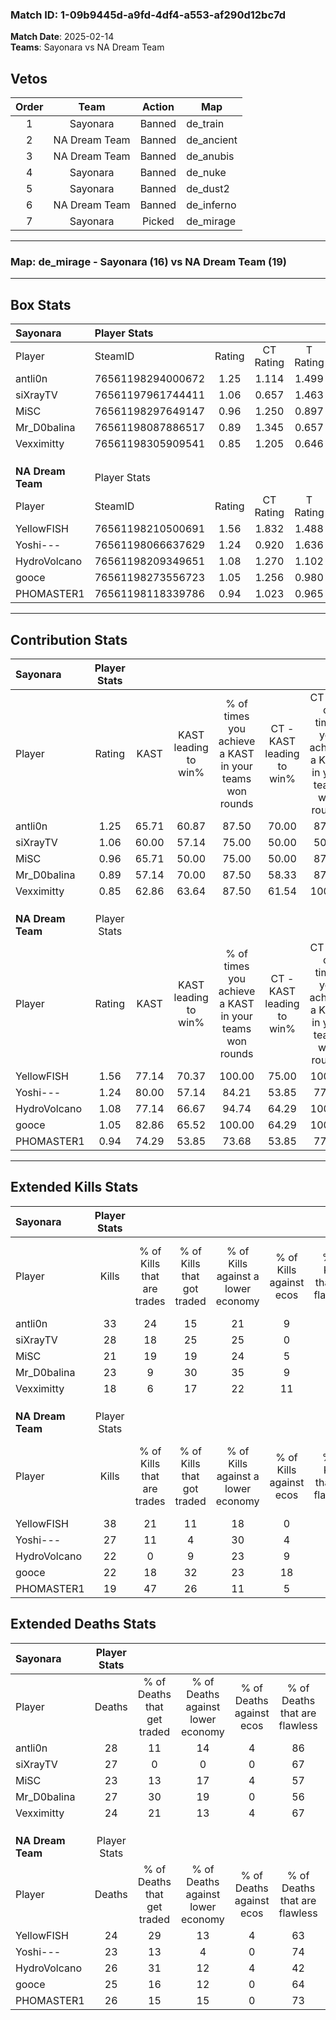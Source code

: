 ### Match ID: 1-09b9445d-a9fd-4df4-a553-af290d12bc7d  
**Match Date**: 2025-02-14  
**Teams**: Sayonara vs NA Dream Team  

## Vetos  

| Order | Team | Action | Map |
| :---: | :--: | :----: | --- |
| 1 | Sayonara | Banned | de_train |
| 2 | NA Dream Team | Banned | de_ancient |
| 3 | NA Dream Team | Banned | de_anubis |
| 4 | Sayonara | Banned | de_nuke |
| 5 | Sayonara | Banned | de_dust2 |
| 6 | NA Dream Team | Banned | de_inferno |
| 7 | Sayonara | Picked | de_mirage |

---  

### **Map**: de_mirage - Sayonara (16) vs NA Dream Team (19)  
---  

## Box Stats  

| **Sayonara**      | Player Stats      |        |           |          |       |       |       |         |        |      |     |
| :- | :- | :-: | :-: | :-: | :-: | :-: | :-: | :-: | :-: | :-: | :-: |
| Player            | SteamID           | Rating | CT Rating | T Rating | KAST  |  ADR  | Kills | Assists | Deaths | K/D  | HS% |
| antli0n           | 76561198294000672 |  1.25  |   1.114   |  1.499   | 65.71 | 96.7  |  33   |    4    |   28   | 1.18 | 36  |
| siXrayTV          | 76561197961744411 |  1.06  |   0.657   |  1.463   | 60.00 | 85.2  |  28   |    4    |   27   | 1.04 | 39  |
| MiSC              | 76561198297649147 |  0.96  |   1.250   |  0.897   | 65.71 | 70.9  |  21   |    8    |   23   | 0.91 | 42  |
| Mr_D0balina       | 76561198087886517 |  0.89  |   1.345   |  0.657   | 57.14 | 73.9  |  23   |    6    |   27   | 0.85 | 65  |
| Vexximitty        | 76561198305909541 |  0.85  |   1.205   |  0.646   | 62.86 | 69.9  |  18   |   11    |   24   | 0.75 | 33  |
|                   |                   |        |           |          |       |       |       |         |        |      |     |
|                   |                   |        |           |          |       |       |       |         |        |      |     |
|                   |                   |        |           |          |       |       |       |         |        |      |     |
| **NA Dream Team** | Player Stats      |        |           |          |       |       |       |         |        |      |     |
| Player            | SteamID           | Rating | CT Rating | T Rating | KAST  |  ADR  | Kills | Assists | Deaths | K/D  | HS% |
| YellowFISH        | 76561198210500691 |  1.56  |   1.832   |  1.488   | 77.14 | 104.5 |  38   |   11    |   24   | 1.58 | 52  |
| Yoshi---          | 76561198066637629 |  1.24  |   0.920   |  1.636   | 80.00 | 82.4  |  27   |    6    |   23   | 1.17 | 40  |
| HydroVolcano      | 76561198209349651 |  1.08  |   1.270   |  1.102   | 77.14 | 85.4  |  22   |   11    |   26   | 0.85 | 36  |
| gooce             | 76561198273556723 |  1.05  |   1.256   |  0.980   | 82.86 | 62.9  |  22   |    8    |   25   | 0.88 | 45  |
| PHOMASTER1        | 76561198118339786 |  0.94  |   1.023   |  0.965   | 74.29 | 69.8  |  19   |   15    |   26   | 0.73 | 36  |
---  

## Contribution Stats  

| **Sayonara**      | Player Stats |       |                      |                                                        |                           |                                                             |                          |                                                            |
| :- | :-: | :-: | :-: | :-: | :-: | :-: | :-: | :-: |
| Player            |    Rating    | KAST  | KAST leading to win% | % of times you achieve a KAST in your teams won rounds | CT - KAST leading to win% | CT - % of times you achieve a KAST in your teams won rounds | T - KAST leading to win% | T - % of times you achieve a KAST in your teams won rounds |
| antli0n           |     1.25     | 65.71 |        60.87         |                         87.50                          |           70.00           |                            87.50                            |          53.85           |                           87.50                            |
| siXrayTV          |     1.06     | 60.00 |        57.14         |                         75.00                          |           50.00           |                            50.00                            |          61.54           |                           100.00                           |
| MiSC              |     0.96     | 65.71 |        50.00         |                         75.00                          |           50.00           |                            87.50                            |          50.00           |                           62.50                            |
| Mr_D0balina       |     0.89     | 57.14 |        70.00         |                         87.50                          |           58.33           |                            87.50                            |          87.50           |                           87.50                            |
| Vexximitty        |     0.85     | 62.86 |        63.64         |                         87.50                          |           61.54           |                           100.00                            |          66.67           |                           75.00                            |
|                   |              |       |                      |                                                        |                           |                                                             |                          |                                                            |
|                   |              |       |                      |                                                        |                           |                                                             |                          |                                                            |
|                   |              |       |                      |                                                        |                           |                                                             |                          |                                                            |
| **NA Dream Team** | Player Stats |       |                      |                                                        |                           |                                                             |                          |                                                            |
| Player            |    Rating    | KAST  | KAST leading to win% | % of times you achieve a KAST in your teams won rounds | CT - KAST leading to win% | CT - % of times you achieve a KAST in your teams won rounds | T - KAST leading to win% | T - % of times you achieve a KAST in your teams won rounds |
| YellowFISH        |     1.56     | 77.14 |        70.37         |                         100.00                         |           75.00           |                           100.00                            |          66.67           |                           100.00                           |
| Yoshi---          |     1.24     | 80.00 |        57.14         |                         84.21                          |           53.85           |                            77.78                            |          60.00           |                           90.00                            |
| HydroVolcano      |     1.08     | 77.14 |        66.67         |                         94.74                          |           64.29           |                           100.00                            |          69.23           |                           90.00                            |
| gooce             |     1.05     | 82.86 |        65.52         |                         100.00                         |           64.29           |                           100.00                            |          66.67           |                           100.00                           |
| PHOMASTER1        |     0.94     | 74.29 |        53.85         |                         73.68                          |           53.85           |                            77.78                            |          53.85           |                           70.00                            |
---  

## Extended Kills Stats  

| **Sayonara**      | Player Stats |                            |                            |                                    |                         |                              |                                 |                                       |                    |           |
| :- | :-: | :-: | :-: | :-: | :-: | :-: | :-: | :-: | :-: | :-: |
| Player            |    Kills     | % of Kills that are trades | % of Kills that got traded | % of Kills against a lower economy | % of Kills against ecos | % of Kills that are flawless | % of Kills that are close duels | % of Kills that are assisted by flash | Pistol Round Kills | AWP Kills |
| antli0n           |      33      |             24             |             15             |                 21                 |            9            |              55              |               12                |                   0                   |         16         |     0     |
| siXrayTV          |      28      |             18             |             25             |                 25                 |            0            |              61              |                4                |                   7                   |         0          |     0     |
| MiSC              |      21      |             19             |             19             |                 24                 |            5            |              71              |                5                |                  10                   |         3          |     1     |
| Mr_D0balina       |      23      |             9              |             30             |                 35                 |            9            |              52              |                9                |                   9                   |         0          |     3     |
| Vexximitty        |      18      |             6              |             17             |                 22                 |           11            |              78              |               11                |                   0                   |         6          |     0     |
|                   |              |                            |                            |                                    |                         |                              |                                 |                                       |                    |           |
|                   |              |                            |                            |                                    |                         |                              |                                 |                                       |                    |           |
|                   |              |                            |                            |                                    |                         |                              |                                 |                                       |                    |           |
| **NA Dream Team** | Player Stats |                            |                            |                                    |                         |                              |                                 |                                       |                    |           |
| Player            |    Kills     | % of Kills that are trades | % of Kills that got traded | % of Kills against a lower economy | % of Kills against ecos | % of Kills that are flawless | % of Kills that are close duels | % of Kills that are assisted by flash | Pistol Round Kills | AWP Kills |
| YellowFISH        |      38      |             21             |             11             |                 18                 |            0            |              61              |                8                |                   0                   |         0          |     4     |
| Yoshi---          |      27      |             11             |             4              |                 30                 |            4            |              67              |                4                |                   4                   |         9          |     2     |
| HydroVolcano      |      22      |             0              |             9              |                 23                 |            9            |              86              |                5                |                   9                   |         2          |     1     |
| gooce             |      22      |             18             |             32             |                 23                 |           18            |              55              |                5                |                   0                   |         0          |     1     |
| PHOMASTER1        |      19      |             47             |             26             |                 11                 |            5            |              63              |                5                |                  11                   |         0          |     2     |
## Extended Deaths Stats  

| **Sayonara**      | Player Stats |                             |                                   |                          |                               |                            |                           |               |
| :- | :-: | :-: | :-: | :-: | :-: | :-: | :-: | :-: |
| Player            |    Deaths    | % of Deaths that get traded | % of Deaths against lower economy | % of Deaths against ecos | % of Deaths that are flawless | % of Deaths that are close | % of Deaths while blinded | Deaths to AWP |
| antli0n           |      28      |             11              |                14                 |            4             |              86               |             4              |             4             |       3       |
| siXrayTV          |      27      |              0              |                 0                 |            0             |              67               |             4              |             4             |       3       |
| MiSC              |      23      |             13              |                17                 |            4             |              57               |             9              |             0             |       1       |
| Mr_D0balina       |      27      |             30              |                19                 |            0             |              56               |             7              |             7             |       1       |
| Vexximitty        |      24      |             21              |                13                 |            4             |              67               |             4              |             4             |       3       |
|                   |              |                             |                                   |                          |                               |                            |                           |               |
|                   |              |                             |                                   |                          |                               |                            |                           |               |
|                   |              |                             |                                   |                          |                               |                            |                           |               |
| **NA Dream Team** | Player Stats |                             |                                   |                          |                               |                            |                           |               |
| Player            |    Deaths    | % of Deaths that get traded | % of Deaths against lower economy | % of Deaths against ecos | % of Deaths that are flawless | % of Deaths that are close | % of Deaths while blinded | Deaths to AWP |
| YellowFISH        |      24      |             29              |                13                 |            4             |              63               |             17             |            13             |       2       |
| Yoshi---          |      23      |             13              |                 4                 |            0             |              74               |             4              |             4             |       5       |
| HydroVolcano      |      26      |             31              |                12                 |            4             |              42               |             12             |             4             |       5       |
| gooce             |      25      |             16              |                12                 |            0             |              64               |             0              |             4             |       4       |
| PHOMASTER1        |      26      |             15              |                15                 |            0             |              73               |             8              |             0             |       9       |
